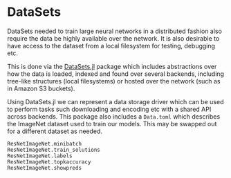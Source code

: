 # DataSets

DataSets needed to train large neural networks in a distributed fashion also require the data be highly available over the network. It is also desirable to have access to the dataset from a local filesystem for testing, debugging etc.

This is done via the [DataSets.jl](https://github.com/JuliaComputing/DataSets.jl) package which includes abstractions over how the data is loaded, indexed and found over several backends, including tree-like structures (local filesystems) or hosted over the network (such as in Amazon S3 buckets).

Using DataSets.jl we can represent a data storage driver which can be used to perform tasks such downloading and encoding etc with a shared API across backends. This package also includes a `Data.toml` which describes the ImageNet dataset used to train our models. This may be swapped out for a different dataset as needed.

```@docs
ResNetImageNet.minibatch
ResNetImageNet.train_solutions
ResNetImageNet.labels
ResNetImageNet.topkaccuracy
ResNetImageNet.showpreds
```
